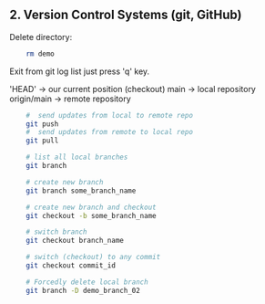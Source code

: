 ## 2. Version Control Systems (git, GitHub)

Delete directory:
```bash
    rm demo
```

Exit from git log list just press 'q' key.

'HEAD' -> our current position (checkout) 
main -> local repository
origin/main -> remote repository

```bash
    #  send updates from local to remote repo
    git push
    #  send updates from remote to local repo
    git pull
```

```bash
    # list all local branches
    git branch

    # create new branch
    git branch some_branch_name

    # create new branch and checkout
    git checkout -b some_branch_name
```


```bash
    # switch branch
    git checkout branch_name

    # switch (checkout) to any commit
    git checkout commit_id
```


```bash
    # Forcedly delete local branch
    git branch -D demo_branch_02
```
